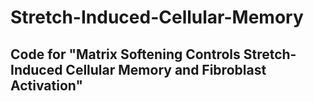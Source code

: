 # Stretch-Induced-Cellular-Memory
Code for "Matrix Softening Controls Stretch-Induced Cellular Memory and Fibroblast Activation"
-------------------------------------------------------------------------------------------------

